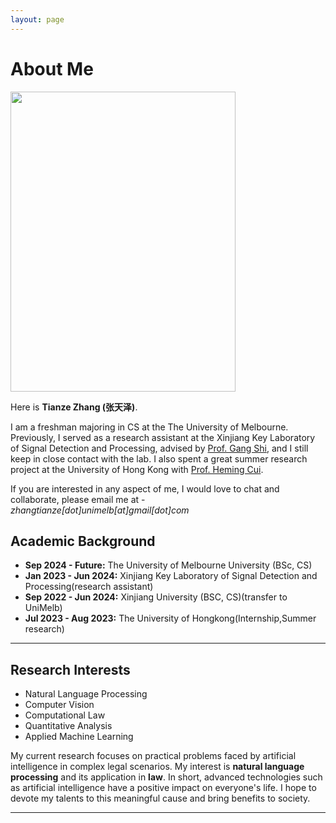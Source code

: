```yaml
---
layout: page
---
```


# About Me

<img src="https://zhangtianze.com/zhangtianze.jpg" class="floatpic" width="360" height="480">

Here is **Tianze Zhang (张天泽)**.

I am a freshman majoring in CS at the The University of Melbourne. Previously, I served as a research assistant at the Xinjiang Key Laboratory of Signal Detection and Processing, advised by [Prof. Gang Shi](https://it.xju.edu.cn/info/1144/2113.htm), and I still keep in close contact with the lab. I also spent a great summer research project at the University of Hong Kong with [Prof. Heming Cui](https://www.cs.hku.hk/people/academic-staff/heming).

If you are interested in any aspect of me, I would love to chat and collaborate, please email me at - *zhangtianze[dot]unimelb[at]gmail[dot]com*

## Academic Background

- **Sep 2024 - Future:** The University of Melbourne University (BSc, CS)
- **Jan 2023 - Jun 2024:** Xinjiang Key Laboratory of Signal Detection and Processing(research assistant)
- **Sep 2022 - Jun 2024:** Xinjiang University (BSC, CS)(transfer to UniMelb)
- **Jul 2023 - Aug 2023:** The University of Hongkong(Internship,Summer research)

---

## Research Interests

- Natural Language Processing
- Computer Vision
- Computational Law
- Quantitative Analysis
- Applied Machine Learning

My current research focuses on practical problems faced by artificial intelligence in complex legal scenarios. My interest is **natural language processing** and its application in **law**. In short, advanced technologies such as artificial intelligence have a positive impact on everyone's life. I hope to devote my talents to this meaningful cause and bring benefits to society.

---

<!--
## News and Updates

- **June 2024**：Very excited to be selected as [KDD UC Scholar](https://kdd2024.kdd.org/call-for-undergraduate-consortium/). See you in Spain!
- **May 2024：**My undergraduate thesis won the Best Project Award (Top 1/300).
- **April 2024：**Our work *BLEGuard* has been accepted to [MobiSys 2024](https://www.sigmobile.org/mobisys/2024/) as a poster paper. See you in Japan!
- **March 2024：**Very excited to get a MPhil offer from Engineering department at Cambridge University!
- **Dec 2023：**Very excited to be selected as [AAAI UC Scholar](https://aaai.org/aaai-conference/undergraduate-consortium-program/). See you in Canada!
- **Aug 2023：**Happy to be awarded the FEPG Scholarship.
- **May 2023：**Happy to be awarded the XiamenAir Scholarship.
- **May 2023：**Collected the Finalist Award in MCM 2023 (Top 1%).
- **Jun 2022：**Started research programme at [Cambridge AI Group](https://www.cl.cam.ac.uk/research/ai/), advised by Prof. Pietro Liò.
-->

